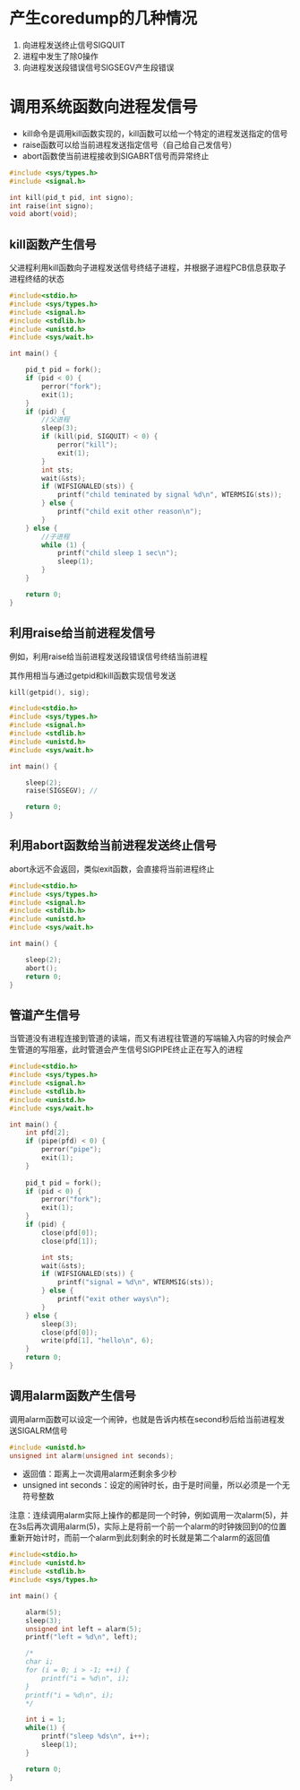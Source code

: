# 产生coredump的几种情况

1. 向进程发送终止信号SIGQUIT
2. 进程中发生了除0操作
3. 向进程发送段错误信号SIGSEGV产生段错误





# 调用系统函数向进程发信号

- kill命令是调用kill函数实现的，kill函数可以给一个特定的进程发送指定的信号
- raise函数可以给当前进程发送指定信号（自己给自己发信号）
- abort函数使当前进程接收到SIGABRT信号而异常终止

```c
#include <sys/types.h>
#include <signal.h>

int kill(pid_t pid, int signo);
int raise(int signo);
void abort(void);
```



## kill函数产生信号

父进程利用kill函数向子进程发送信号终结子进程，并根据子进程PCB信息获取子进程终结的状态

```c
#include<stdio.h>
#include <sys/types.h>
#include <signal.h>
#include <stdlib.h>
#include <unistd.h>
#include <sys/wait.h>

int main() {

    pid_t pid = fork();
    if (pid < 0) {
        perror("fork");
        exit(1);
    }
    if (pid) {
        //父进程
        sleep(3);
        if (kill(pid, SIGQUIT) < 0) {
            perror("kill");
            exit(1);
        }
        int sts;
        wait(&sts);
        if (WIFSIGNALED(sts)) {
            printf("child teminated by signal %d\n", WTERMSIG(sts));
        } else {
            printf("child exit other reason\n");
        }
    } else {
        //子进程
        while (1) {
            printf("child sleep 1 sec\n");
            sleep(1);
        }
    }

    return 0;
}
```



## 利用raise给当前进程发信号

例如，利用raise给当前进程发送段错误信号终结当前进程

其作用相当与通过getpid和kill函数实现信号发送

```c
kill(getpid(), sig);
```



```c
#include<stdio.h>
#include <sys/types.h>
#include <signal.h>
#include <stdlib.h>
#include <unistd.h>
#include <sys/wait.h>

int main() {

    sleep(2);
    raise(SIGSEGV); //

    return 0;
}
```



## 利用abort函数给当前进程发送终止信号

abort永远不会返回，类似exit函数，会直接将当前进程终止

```c
#include<stdio.h>
#include <sys/types.h>
#include <signal.h>
#include <stdlib.h>
#include <unistd.h>
#include <sys/wait.h>

int main() {

    sleep(2);
    abort();
    return 0;
}
```



## 管道产生信号

当管道没有进程连接到管道的读端，而又有进程往管道的写端输入内容的时候会产生管道的写阻塞，此时管道会产生信号SIGPIPE终止正在写入的进程

```c
#include<stdio.h>
#include <sys/types.h>
#include <signal.h>
#include <stdlib.h>
#include <unistd.h>
#include <sys/wait.h>

int main() {
    int pfd[2];
    if (pipe(pfd) < 0) {
        perror("pipe");
        exit(1);
    }
    
    pid_t pid = fork();
    if (pid < 0) {
        perror("fork");
        exit(1);
    }
    if (pid) {
        close(pfd[0]);
        close(pfd[1]);

        int sts;
        wait(&sts);
        if (WIFSIGNALED(sts)) {
            printf("signal = %d\n", WTERMSIG(sts));
        } else {
            printf("exit other ways\n");
        }
    } else {
        sleep(3);
        close(pfd[0]);
        write(pfd[1], "hello\n", 6);
    }
    return 0;
}
```



## 调用alarm函数产生信号

调用alarm函数可以设定一个闹钟，也就是告诉内核在second秒后给当前进程发送SIGALRM信号

```c
#include <unistd.h>
unsigned int alarm(unsigned int seconds);
```

- 返回值：距离上一次调用alarm还剩余多少秒
- unsigned int seconds：设定的闹钟时长，由于是时间量，所以必须是一个无符号整数

注意：连续调用alarm实际上操作的都是同一个时钟，例如调用一次alarm(5)，并在3s后再次调用alarm(5)，实际上是将前一个前一个alarm的时钟拨回到0的位置重新开始计时，而前一个alarm到此刻剩余的时长就是第二个alarm的返回值

```c
#include<stdio.h>
#include <unistd.h>
#include <stdlib.h>
#include <sys/types.h>

int main() {

    alarm(5);
    sleep(3);
    unsigned int left = alarm(5);
    printf("left = %d\n", left);

    /*
    char i;
    for (i = 0; i > -1; ++i) {
        printf("i = %d\n", i);
    }
    printf("i = %d\n", i);
    */

    int i = 1;
    while(1) {
        printf("sleep %ds\n", i++);
        sleep(1);
    }

    return 0;
}
```

